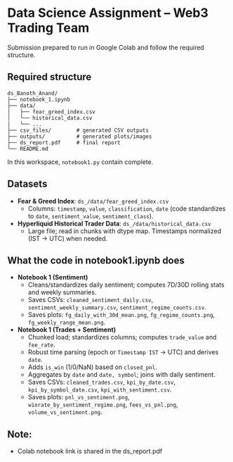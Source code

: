 # Data Science Assignment – Web3 Trading Team

Submission prepared to run in Google Colab and follow the required structure.

## Required structure

```
ds_Banoth_Anand/
├── notebook_1.ipynb 
├── data/
│   ├── fear_greed_index.csv
│   └── historical_data.csv
|   └── ...
├── csv_files/        # generated CSV outputs
├── outputs/          # generated plots/images
├── ds_report.pdf     # final report 
└── README.md
```

In this workspace, `notebook1.py` contain complete.

## Datasets
- **Fear & Greed Index**: `ds_/data/fear_greed_index.csv`
  - Columns: `timestamp`, `value`, `classification`, `date` (code standardizes to `date`, `sentiment_value`, `sentiment_class`).
- **Hyperliquid Historical Trader Data**: `ds_/data/historical_data.csv`
  - Large file; read in chunks with dtype map. Timestamps normalized (IST → UTC) when needed.

## What the code in notebook1.ipynb does
- **Notebook 1 (Sentiment)**
  - Cleans/standardizes daily sentiment; computes 7D/30D rolling stats and weekly summaries.
  - Saves CSVs: `cleaned_sentiment_daily.csv`, `sentiment_weekly_summary.csv`, `sentiment_regime_counts.csv`.
  - Saves plots: `fg_daily_with_30d_mean.png`, `fg_regime_counts.png`, `fg_weekly_range_mean.png`.
- **Notebook 1 (Trades + Sentiment)**
  - Chunked load; standardizes columns; computes `trade_value` and `fee_rate`.
  - Robust time parsing (epoch or `Timestamp IST` → UTC) and derives `date`.
  - Adds `is_win` (1/0/NaN) based on `closed_pnl`.
  - Aggregates by `date` and `date, symbol`; joins with daily sentiment.
  - Saves CSVs: `cleaned_trades.csv`, `kpi_by_date.csv`, `kpi_by_symbol_date.csv`, `kpi_with_sentiment.csv`.
  - Saves plots: `pnl_vs_sentiment.png`, `winrate_by_sentiment_regime.png`, `fees_vs_pnl.png`, `volume_vs_sentiment.png`.

## Note:
- Colab notebook link is shared in the ds_report.pdf
